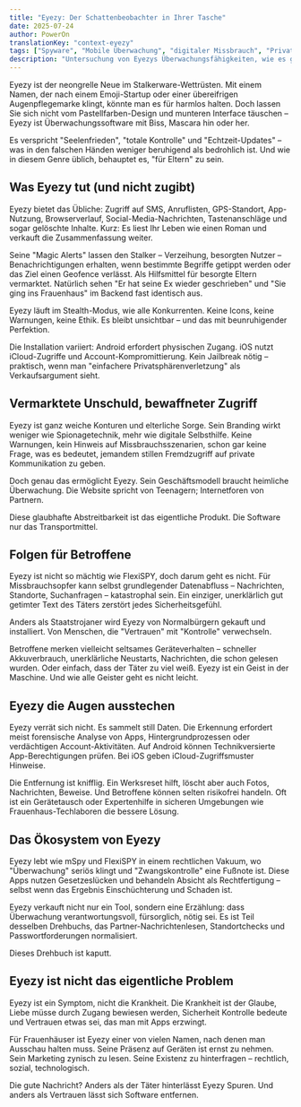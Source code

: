 ```yaml
---
title: "Eyezy: Der Schattenbeobachter in Ihrer Tasche"
date: 2025-07-24
author: PowerOn
translationKey: "context-eyezy"
tags: ["Spyware", "Mobile Überwachung", "digitaler Missbrauch", "Privatsphärenrisiken", "Sicherheit für Betroffene"]
description: "Untersuchung von Eyezys Überwachungsfähigkeiten, wie es gefährdete Nutzer ins Visier nimmt und was Fachkräfte wissen müssen, um es zu erkennen."
---
```


Eyezy ist der neongrelle Neue im Stalkerware-Wettrüsten. Mit einem Namen, der nach einem Emoji-Startup oder einer übereifrigen Augenpflegemarke klingt, könnte man es für harmlos halten. Doch lassen Sie sich nicht vom Pastellfarben-Design und munteren Interface täuschen – Eyezy ist Überwachungssoftware mit Biss, Mascara hin oder her.

Es verspricht "Seelenfrieden", "totale Kontrolle" und "Echtzeit-Updates" – was in den falschen Händen weniger beruhigend als bedrohlich ist. Und wie in diesem Genre üblich, behauptet es, "für Eltern" zu sein.

## Was Eyezy tut (und nicht zugibt)

Eyezy bietet das Übliche: Zugriff auf SMS, Anruflisten, GPS-Standort, App-Nutzung, Browserverlauf, Social-Media-Nachrichten, Tastenanschläge und sogar gelöschte Inhalte. Kurz: Es liest Ihr Leben wie einen Roman und verkauft die Zusammenfassung weiter.

Seine "Magic Alerts" lassen den Stalker – Verzeihung, besorgten Nutzer – Benachrichtigungen erhalten, wenn bestimmte Begriffe getippt werden oder das Ziel einen Geofence verlässt. Als Hilfsmittel für besorgte Eltern vermarktet. Natürlich sehen "Er hat seine Ex wieder geschrieben" und "Sie ging ins Frauenhaus" im Backend fast identisch aus.

Eyezy läuft im Stealth-Modus, wie alle Konkurrenten. Keine Icons, keine Warnungen, keine Ethik. Es bleibt unsichtbar – und das mit beunruhigender Perfektion.

Die Installation variiert: Android erfordert physischen Zugang. iOS nutzt iCloud-Zugriffe und Account-Kompromittierung. Kein Jailbreak nötig – praktisch, wenn man "einfachere Privatsphärenverletzung" als Verkaufsargument sieht.

## Vermarktete Unschuld, bewaffneter Zugriff

Eyezy ist ganz weiche Konturen und elterliche Sorge. Sein Branding wirkt weniger wie Spionagetechnik, mehr wie digitale Selbsthilfe. Keine Warnungen, kein Hinweis auf Missbrauchsszenarien, schon gar keine Frage, was es bedeutet, jemandem stillen Fremdzugriff auf private Kommunikation zu geben.

Doch genau das ermöglicht Eyezy. Sein Geschäftsmodell braucht heimliche Überwachung. Die Website spricht von Teenagern; Internetforen von Partnern.

Diese glaubhafte Abstreitbarkeit ist das eigentliche Produkt. Die Software nur das Transportmittel.

## Folgen für Betroffene

Eyezy ist nicht so mächtig wie FlexiSPY, doch darum geht es nicht. Für Missbrauchsopfer kann selbst grundlegender Datenabfluss – Nachrichten, Standorte, Suchanfragen – katastrophal sein. Ein einziger, unerklärlich gut getimter Text des Täters zerstört jedes Sicherheitsgefühl.

Anders als Staatstrojaner wird Eyezy von Normalbürgern gekauft und installiert. Von Menschen, die "Vertrauen" mit "Kontrolle" verwechseln.

Betroffene merken vielleicht seltsames Geräteverhalten – schneller Akkuverbrauch, unerklärliche Neustarts, Nachrichten, die schon gelesen wurden. Oder einfach, dass der Täter zu viel weiß. Eyezy ist ein Geist in der Maschine. Und wie alle Geister geht es nicht leicht.

## Eyezy die Augen ausstechen

Eyezy verrät sich nicht. Es sammelt still Daten. Die Erkennung erfordert meist forensische Analyse von Apps, Hintergrundprozessen oder verdächtigen Account-Aktivitäten. Auf Android können Technikversierte App-Berechtigungen prüfen. Bei iOS geben iCloud-Zugriffsmuster Hinweise.

Die Entfernung ist knifflig. Ein Werksreset hilft, löscht aber auch Fotos, Nachrichten, Beweise. Und Betroffene können selten risikofrei handeln. Oft ist ein Gerätetausch oder Expertenhilfe in sicheren Umgebungen wie Frauenhaus-Techlaboren die bessere Lösung.

## Das Ökosystem von Eyezy

Eyezy lebt wie mSpy und FlexiSPY in einem rechtlichen Vakuum, wo "Überwachung" seriös klingt und "Zwangskontrolle" eine Fußnote ist. Diese Apps nutzen Gesetzeslücken und behandeln Absicht als Rechtfertigung – selbst wenn das Ergebnis Einschüchterung und Schaden ist.

Eyezy verkauft nicht nur ein Tool, sondern eine Erzählung: dass Überwachung verantwortungsvoll, fürsorglich, nötig sei. Es ist Teil desselben Drehbuchs, das Partner-Nachrichtenlesen, Standortchecks und Passwortforderungen normalisiert.

Dieses Drehbuch ist kaputt.

## Eyezy ist nicht das eigentliche Problem

Eyezy ist ein Symptom, nicht die Krankheit. Die Krankheit ist der Glaube, Liebe müsse durch Zugang bewiesen werden, Sicherheit Kontrolle bedeute und Vertrauen etwas sei, das man mit Apps erzwingt.

Für Frauenhäuser ist Eyezy einer von vielen Namen, nach denen man Ausschau halten muss. Seine Präsenz auf Geräten ist ernst zu nehmen. Sein Marketing zynisch zu lesen. Seine Existenz zu hinterfragen – rechtlich, sozial, technologisch.

Die gute Nachricht? Anders als der Täter hinterlässt Eyezy Spuren. Und anders als Vertrauen lässt sich Software entfernen.
